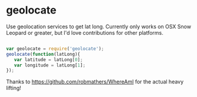 # geolocate

Use geolocation services to get lat long.  Currently only works on OSX Snow Leopard or greater, but I'd love contributions for other platforms.


```javascript

var geolocate = require('geolocate');
geolocate(function(latLong){
   var latitude = latLong[0];
   var longitude = latLong[1];
});

```

Thanks to https://github.com/robmathers/WhereAmI for the actual heavy lifting!
